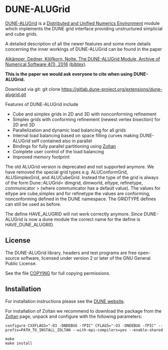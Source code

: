 DUNE-ALUGrid
============

[DUNE-ALUGrid][0] is a [Distributed and Unified Numerics Environment][1]
module which implements the DUNE grid interface
providing unstructured simplicial and cube grids.

A detailed description of all the newer features and some more
details concerning the inner workings of DUNE-ALUGrid can be found
in the paper

[Alkämper, Dedner, Klöfkorn, Nolte. The DUNE-ALUGrid Module, Archive of Numerical Software 4(1), 2016][3] [(bibtex)][6].

**This is the paper we would ask everyone to cite when using DUNE-ALUGrid.**

Download via git:
git clone https://gitlab.dune-project.org/extensions/dune-alugrid.git

Features of DUNE-ALUGrid include

  *  Cube and simplex grids in 2D and 3D with nonconforming refinement
  *  Simplex grids with conforming refinement (newest vertex bisection) for 2D and 3D
  *  Parallelization and dynamic load balancing for all grids
  *  Internal load balancing based on space filling curves
     making DUNE-ALUGrid self contained also in parallel
  *  Bindings for fully parallel partitioning using [Zoltan][4]
  *  Complete user control of the load balancing
  *  Improved memory footprint

The old ALUGrid version is deprecated and not supported anymore.
We have removed the special grid types e.g. ALUConformGrid, ALUSimplexGrid, and ALUCubeGrid.
Instead the type of the grid is always of the form
Dune::ALUGrid< dimgrid, dimworld, eltype, refinetype, communicator > (where communicator has a default value). The values for eltype are cube,simplex and for refinetype the values are conforming, nonconforming defined in the DUNE namespace.
The GRIDTYPE defines can still be used as before.

The define HAVE_ALUGRID will not work correctly anymore. Since DUNE-ALUGrid is now
a dune module the correct name for the define is HAVE_DUNE_ALUGRID.

License
-------

The DUNE-ALUGrid library, headers and test programs are free open-source software,
licensed under version 2 or later of the GNU General Public License.

See the file [COPYING][5] for full copying permissions.

Installation
------------

For installation instructions please see the [DUNE website][2].

For installation of Zoltan we recommend to download the package from the
[Zoltan][4] page, unpack and configure with the following parameters:

```
configure CXXFLAGS="-O3 -DNDEBUG -fPIC" CFLAGS="-O3 -DNDEBUG -fPIC" --prefix=PATH_TO_INSTALL_ZOLTAN --with-mpi-compilers=yes --enable-shared

make
make install
```

[0]: https://gitlab.dune-project.org/extensions/dune-alugrid
[1]: http://www.dune-project.org
[2]: http://www.dune-project.org/doc/installation
[3]: http://journals.ub.uni-heidelberg.de/index.php/ans/article/view/23252
[4]: https://sandialabs.github.io/Zoltan/
[5]: https://gitlab.dune-project.org/extensions/dune-alugrid/blob/master/COPYING
[6]: https://gitlab.dune-project.org/extensions/dune-alugrid/blob/master/doc/dunealugrid.bib
